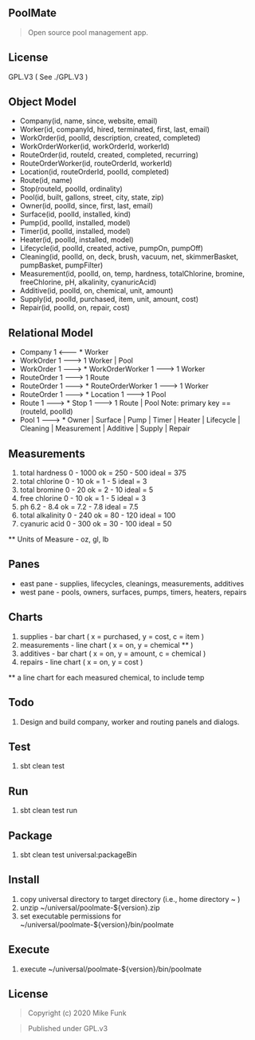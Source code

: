 PoolMate
--------
>Open source pool management app.

License
-------
GPL.V3 ( See ./GPL.V3 )

Object Model
------------
* Company(id, name, since, website, email)
* Worker(id, companyId, hired, terminated, first, last, email)
* WorkOrder(id, poolId, description, created, completed)
* WorkOrderWorker(id, workOrderId, workerId)
* RouteOrder(id, routeId, created, completed, recurring)
* RouteOrderWorker(id, routeOrderId, workerId)
* Location(id, routeOrderId, poolId, completed)
* Route(id, name)
* Stop(routeId, poolId, ordinality)
* Pool(id, built, gallons, street, city, state, zip)
* Owner(id, poolId, since, first, last, email)
* Surface(id, poolId, installed, kind)
* Pump(id, poolId, installed, model)
* Timer(id, poolId, installed, model)
* Heater(id, poolId, installed, model)
* Lifecycle(id, poolId, created, active, pumpOn, pumpOff)
* Cleaning(id, poolId, on, deck, brush, vacuum, net, skimmerBasket, pumpBasket, pumpFilter)
* Measurement(id, poolId, on, temp, hardness, totalChlorine, bromine, freeChlorine, pH, alkalinity, cyanuricAcid)
* Additive(id, poolId, on, chemical, unit, amount)
* Supply(id, poolId, purchased, item, unit, amount, cost)
* Repair(id, poolId, on, repair, cost)

Relational Model
----------------
* Company 1 <--- * Worker
* WorkOrder 1 ---> 1 Worker | Pool
* WorkOrder 1 ---> * WorkOrderWorker 1 ---> 1 Worker
* RouteOrder 1 ---> 1 Route
* RouteOrder 1 ---> * RouteOrderWorker 1 ---> 1 Worker
* RouteOrder 1 ---> * Location 1 ---> 1 Pool
* Route 1 ---> * Stop 1 ---> 1 Route | Pool Note: primary key == (routeId, poolId)
* Pool 1 ---> * Owner | Surface | Pump | Timer | Heater | Lifecycle | Cleaning | Measurement | Additive | Supply | Repair

Measurements
------------
1. total hardness 0 - 1000      ok = 250 - 500      ideal = 375
2. total chlorine 0 - 10        ok = 1 - 5          ideal = 3
3. total bromine 0 - 20         ok = 2 - 10         ideal = 5
4. free chlorine 0 - 10         ok = 1 - 5          ideal = 3
5. ph 6.2 - 8.4                 ok = 7.2 - 7.8      ideal = 7.5
6. total alkalinity 0 - 240     ok = 80 - 120       ideal = 100
7. cyanuric acid 0 - 300        ok = 30 - 100       ideal = 50
 
** Units of Measure - oz, gl, lb

Panes
-----
* east pane - supplies, lifecycles, cleanings, measurements, additives
* west pane - pools, owners, surfaces, pumps, timers, heaters, repairs

Charts
------
1. supplies - bar chart ( x = purchased, y = cost, c = item )
2. measurements - line chart ( x = on, y = chemical ** )
3. additives - bar chart ( x = on, y = amount, c = chemical )
4. repairs - line chart ( x = on, y = cost )

** a line chart for each measured chemical, to include temp

Todo
----
1. Design and build company, worker and routing panels and dialogs.

Test
----
1. sbt clean test

Run
---
1. sbt clean test run

Package
-------
1. sbt clean test universal:packageBin

Install
-------
1. copy universal directory to target directory (i.e., home directory ~ )
2. unzip ~/universal/poolmate-${version}.zip
3. set executable permissions for ~/universal/poolmate-${version}/bin/poolmate

Execute
-------
1. execute ~/universal/poolmate-${version}/bin/poolmate

License
-------
>Copyright (c) 2020 Mike Funk

>Published under GPL.v3